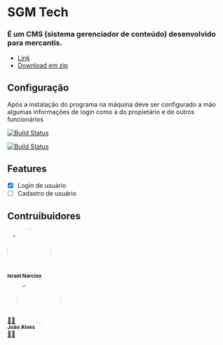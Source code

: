 # SGM Tech
### É um CMS (sistema gerenciador de conteúdo) desenvolvido para mercantis.

- [Link](http://localhost)
- [Download em zip](https://github.com/IsraelSnar/gerenciador-mercantil/archive/refs/heads/master.zip)

## Configuração
Após a instalação do programa na máquina deve ser configurado a mão algumas informações de login como a do propietário e de outros funcionários

[![Build Status](https://img.shields.io/static/v1?label=Java&message=passing&color=&style=plastic&logo=java)](https://github.com/IsraelSnar/gerenciador-mercantil)

[![Build Status](https://img.shields.io/badge/Java-ED8B00?style=for-the-badge&logo=java&logoColor=white)](https://github.com/IsraelSnar/gerenciador-mercantil)


## Features
- [x] Login de usuário
- [ ] Cadastro de usuário

## Contruibuidores

<tr>
    <td align="center">
    <a href="#">
    <img style="border-radius: 50%;" src="https://avatars.githubusercontent.com/u/61364165?s=96&v=4" width="100px;" alt=""/><br />
    <sub><b>Israel Narciso</b></sub></a><br />
    <a href="#" title="">👨‍🚀</a></td>
    <td align="center">
    <a href="#"><img style="border-radius: 50%;" src="https://avatars.githubusercontent.com/u/38361266?v=4" width="100px;" alt=""/><br />
    <sub><b>João Alves</b></sub></a><br />
    <a href="#" title="">👨‍🚀</a></td>
</tr>